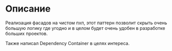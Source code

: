 # Описание
Реализация фасадов на чистом пхп, этот паттерн позволит скрыть очень большую логику где угодно и в целом будет очень удобен в разработке больших проектов.  

Также написал Dependency Container в целях интереса. 